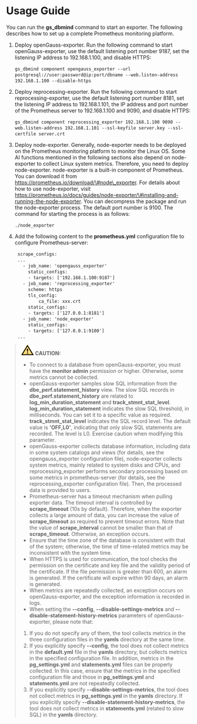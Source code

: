 # Usage Guide<a name="EN-US_TOPIC_0000001196305050"></a>

You can run the  **gs\_dbmind**  command to start an exporter. The following describes how to set up a complete Prometheus monitoring platform.

1.  Deploy openGauss-exporter. Run the following command to start openGauss-exporter, use the default listening port number 9187, set the listening IP address to 192.168.1.100, and disable HTTPS:

    ```
    gs_dbmind component opengauss_exporter --url postgresql://user:password@ip:port/dbname --web.listen-address 192.168.1.100 --disable-https
    ```

2.  Deploy reprocessing-exporter. Run the following command to start reprocessing-exporter, use the default listening port number 8181, set the listening IP address to 192.168.1.101, the IP address and port number of the Prometheus server to 192.168.1.100 and 9090, and disable HTTPS:

    ```
    gs_dbmind component reprocessing_exporter 192.168.1.100 9090 --web.listen-address 192.168.1.101 --ssl-keyfile server.key --ssl-certfile server.crt
    ```

3.  Deploy node-exporter. Generally, node-exporter needs to be deployed on the Prometheus monitoring platform to monitor the Linux OS. Some AI functions mentioned in the following sections also depend on node-exporter to collect Linux system metrics. Therefore, you need to deploy node-exporter. node-exporter is a built-in component of Prometheus. You can download it from https://prometheus.io/download/\#node\_exporter. For details about how to use node-exporter, visit https://prometheus.io/docs/guides/node-exporter/\#installing-and-running-the-node-exporter. You can decompress the package and run the node-exporter process. The default port number is 9100. The command for starting the process is as follows:

    ```
    ./node_exporter 
    ```

4.  Add the following content to the  **prometheus.yml**  configuration file to configure Prometheus-server:

    ```
     scrape_configs:
     ...
       - job_name: 'opengauss_exporter'
         static_configs:
         - targets: ['192.168.1.100:9187']
       - job_name: 'reprocessing_exporter'
         scheme: https
         tls_config:
             ca_file: xxx.crt
         static_configs:
         - targets: ['127.0.0.1:8181']
       - job_name: 'node_exporter'
         static_configs:
         - targets: ['127.0.0.1:9100']
     ...
    ```


>![](public_sys-resources/icon-caution.gif) **CAUTION:** 
>-   To connect to a database from openGauss-exporter, you must have the  **monitor admin**  permission or higher. Otherwise, some metrics cannot be collected.
>-   openGauss-exporter samples slow SQL information from the  **dbe\_perf.statement\_history**  view. The slow SQL records in  **dbe\_perf.statement\_history**  are related to  **log\_min\_duration\_statement**  and  **track\_stmnt\_stat\_level**.  **log\_min\_duration\_statement**  indicates the slow SQL threshold, in milliseconds. You can set it to a specific value as required.  **track\_stmnt\_stat\_level**  indicates the SQL record level. The default value is  **'OFF,L0'**, indicating that only slow SQL statements are recorded. The level is L0. Exercise caution when modifying this parameter.
>-   openGauss-exporter collects database information, including data in some system catalogs and views \(for details, see the opengauss\_exporter configuration file\), node-exporter collects system metrics, mainly related to system disks and CPUs, and reprocessing\_exporter performs secondary processing based on some metrics in prometheus-server \(for details, see the reprocessing\_exporter configuration file\). Then, the processed data is provided to users.
>-   Prometheus-server has a timeout mechanism when pulling exporter data. The timeout interval is controlled by  **scrape\_timeout**  \(10s by default\). Therefore, when the exporter collects a large amount of data, you can increase the value of  **scrape\_timeout**  as required to prevent timeout errors. Note that the value of  **scrape\_interval**  cannot be smaller than that of  **scrape\_timeout**. Otherwise, an exception occurs.
>-   Ensure that the time zone of the database is consistent with that of the system; otherwise, the time of time-related metrics may be inconsistent with the system time.
>-   When HTTPS is used for communication, the tool checks the permission on the certificate and key file and the validity period of the certificate. If the file permission is greater than 600, an alarm is generated. If the certificate will expire within 90 days, an alarm is generated.
>-   When metrics are repeatedly collected, an exception occurs on openGauss-exporter, and the exception information is recorded in logs.
>-   When setting the  **--config**,  **--disable-settings-metrics**  and  **--disable-statement-history-metrics**  parameters of openGauss-exporter, please note that:
>    1.  If you do not specify any of them, the tool collects metrics in the three configuration files in the  **yamls**  directory at the same time.
>    2.  If you explicitly specify  **--config**, the tool does not collect metrics in the  **default.yml**  file in the  **yamls**  directory, but collects metrics in the specified configuration file. In addition, metrics in the  **pg\_settings.yml**  and  **statements.yml**  files can be properly collected. In this case, ensure that the metrics in the specified configuration file and those in  **pg\_settings.yml**  and  **statements.yml**  are not repeatedly collected.
>    3.  If you explicitly specify  **--disable-settings-metrics**, the tool does not collect metrics in  **pg\_settings.yml**  in the  **yamls**  directory. If you explicitly specify  **--disable-statement-history-metrics**, the tool does not collect metrics in  **statements.yml**  \(related to slow SQL\) in the  **yamls**  directory.

